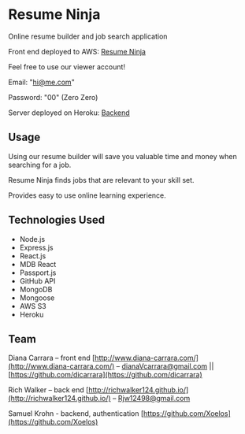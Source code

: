 # Resume Ninja
Online resume builder and job search application

Front end deployed to AWS: 
[Resume Ninja](http://project3du.s3-website.us-east-2.amazonaws.com)

Feel free to use our viewer account!

Email: "hi@me.com"

Password: "00" (Zero Zero)

Server deployed on Heroku: 
[Backend](https://github.com/Xoelos/server_project3)


## Usage

Using our resume builder will save you valuable time and money
when searching for a job.

Resume Ninja finds jobs that are relevant to your skill set.

Provides easy to use online learning experience.

## Technologies Used
- Node.js
- Express.js
- React.js
- MDB React
- Passport.js
- GitHub API
- MongoDB
- Mongoose
- AWS S3
- Heroku

## Team

Diana Carrara – front end [http://www.diana-carrara.com/](http://www.diana-carrara.com/) – dianaVcarrara@gmail.com || [https://github.com/dicarrara](https://github.com/dicarrara)

Rich Walker – back end [http://richwalker124.github.io/](http://richwalker124.github.io/) – Rjw12498@gmail.com

Samuel Krohn - backend, authentication [https://github.com/Xoelos](https://github.com/Xoelos)



